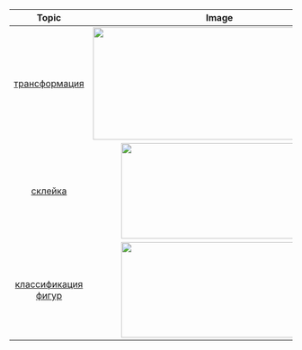 |Topic|Image|Description|
|:----:|:----:|:----:|
|[трансформация](perspective_trans.py)|<img src = "https://user-images.githubusercontent.com/54672403/79069689-dd8ce500-7cd8-11ea-81a6-9bbf4ef4fe6b.jpg" width="450" height="200" />|  растягивает  картинку из точек ```1,2``` в углы |
|[склейка](matrixImg.py)|<img src = "https://user-images.githubusercontent.com/54672403/79075101-54d27100-7cf9-11ea-8f51-32a53863a4b1.png" width="350" height="170" />|выводит изображение, состоящее из склеенных фоток, одного размера|
|[классификация фигур](detectShape.py)|<img src = "https://user-images.githubusercontent.com/54672403/79110254-b38ffd00-7d82-11ea-8a58-cee7c927e7ce.png" width="350" height="170" />|различает фигуры<br> квадрат, триугольник, круг, прямоугольник</br>|

